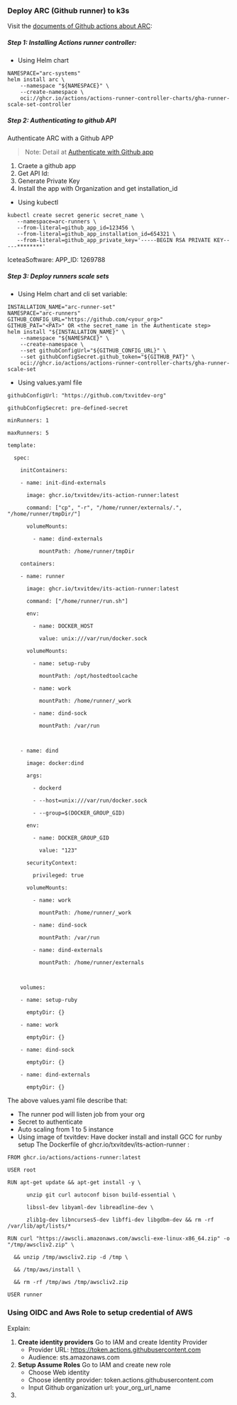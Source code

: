 
### Deploy ARC (Github runner) to k3s
Visit the [documents of Github actions about ARC](https://docs.github.com/en/actions/hosting-your-own-runners/managing-self-hosted-runners-with-actions-runner-controller/quickstart-for-actions-runner-controller): 

##### Step 1: Installing Actions runner controller:

* Using Helm chart
```
NAMESPACE="arc-systems"
helm install arc \
    --namespace "${NAMESPACE}" \
    --create-namespace \
    oci://ghcr.io/actions/actions-runner-controller-charts/gha-runner-scale-set-controller
```

##### Step 2: Authenticating to github API
Authenticate ARC with a Github APP
> Note: Detail at [Authenticate with Github app](https://docs.github.com/en/actions/hosting-your-own-runners/managing-self-hosted-runners-with-actions-runner-controller/authenticating-to-the-github-api)

1. Craete a github app
2. Get API Id: 
3. Generate Private Key
4. Install the app with Organization and get installation_id
- Using kubectl
```
kubectl create secret generic secret_name \
   --namespace=arc-runners \
   --from-literal=github_app_id=123456 \
   --from-literal=github_app_installation_id=654321 \
   --from-literal=github_app_private_key='-----BEGIN RSA PRIVATE KEY-----********'
```

IceteaSoftware: 
APP_ID: 1269788

##### Step 3: Deploy runners scale sets
* Using Helm chart and cli set variable:
```
INSTALLATION_NAME="arc-runner-set"
NAMESPACE="arc-runners"
GITHUB_CONFIG_URL="https://github.com/<your_org>"
GITHUB_PAT="<PAT>" OR <the secret_name in the Authenticate step>
helm install "${INSTALLATION_NAME}" \
    --namespace "${NAMESPACE}" \
    --create-namespace \
    --set githubConfigUrl="${GITHUB_CONFIG_URL}" \
    --set githubConfigSecret.github_token="${GITHUB_PAT}" \
    oci://ghcr.io/actions/actions-runner-controller-charts/gha-runner-scale-set
```

* Using values.yaml file
```
githubConfigUrl: "https://github.com/txvitdev-org"

githubConfigSecret: pre-defined-secret

minRunners: 1

maxRunners: 5

template:

  spec:

    initContainers:

    - name: init-dind-externals

      image: ghcr.io/txvitdev/its-action-runner:latest

      command: ["cp", "-r", "/home/runner/externals/.", "/home/runner/tmpDir/"]

      volumeMounts:

        - name: dind-externals

          mountPath: /home/runner/tmpDir

    containers:

    - name: runner

      image: ghcr.io/txvitdev/its-action-runner:latest

      command: ["/home/runner/run.sh"]

      env: 

        - name: DOCKER_HOST

          value: unix:///var/run/docker.sock

      volumeMounts:

        - name: setup-ruby

          mountPath: /opt/hostedtoolcache

        - name: work

          mountPath: /home/runner/_work

        - name: dind-sock

          mountPath: /var/run

  

    - name: dind

      image: docker:dind

      args:

        - dockerd

        - --host=unix:///var/run/docker.sock

        - --group=$(DOCKER_GROUP_GID)

      env:

        - name: DOCKER_GROUP_GID

          value: "123"

      securityContext:

        privileged: true

      volumeMounts:

        - name: work

          mountPath: /home/runner/_work

        - name: dind-sock

          mountPath: /var/run

        - name: dind-externals

          mountPath: /home/runner/externals

  

    volumes:

    - name: setup-ruby

      emptyDir: {}

    - name: work

      emptyDir: {}

    - name: dind-sock

      emptyDir: {}

    - name: dind-externals

      emptyDir: {}
```
The above values.yaml file describe that:
- The runner pod will listen job from your org
- Secret to authenticate
- Auto scaling from 1 to 5 instance
- Using image of txvitdev: Have docker install and install GCC for runby setup
The Dockerfile of ghcr.io/txvitdev/its-action-runner :

```
FROM ghcr.io/actions/actions-runner:latest

USER root

RUN apt-get update && apt-get install -y \

      unzip git curl autoconf bison build-essential \

      libssl-dev libyaml-dev libreadline-dev \

      zlib1g-dev libncurses5-dev libffi-dev libgdbm-dev && rm -rf /var/lib/apt/lists/*

RUN curl "https://awscli.amazonaws.com/awscli-exe-linux-x86_64.zip" -o "/tmp/awscliv2.zip" \

  && unzip /tmp/awscliv2.zip -d /tmp \

  && /tmp/aws/install \

  && rm -rf /tmp/aws /tmp/awscliv2.zip

USER runner

```

### Using OIDC and Aws Role to setup credential of AWS

Explain: 
1. **Create identity providers**
	Go to IAM and create Identity Provider
	- Provider URL: https://token.actions.githubusercontent.com
	- Audience: sts.amazonaws.com
2. **Setup Assume Roles**
	Go to IAM and create new role
	- Choose Web identity
	- Choose identity provider: token.actions.githubusercontent.com
	- Input Github organization url: your_org_url_name
3. 